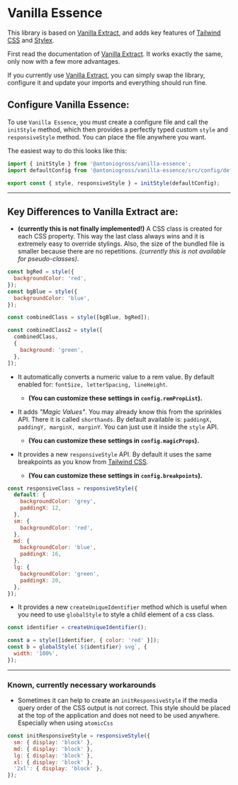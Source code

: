 # Vanilla Essence

This library is based on [Vanilla Extract](https://vanilla-extract.style/), and adds key features of [Tailwind CSS](https://tailwindcss.com/) and [Stylex](https://www.youtube.com/watch?v=ur-sGzUWId4).

First read the documentation of [Vanilla Extract](https://vanilla-extract.style/). It works exactly the same, only now with a few more advantages.

If you currently use [Vanilla Extract](https://vanilla-extract.style/), you can simply swap the library, configure it and update your imports and everything should run fine.

## Configure Vanilla Essence:

To use `Vanilla Essence`, you must create a configure file and call the `initStyle` method, which then provides a perfectly typed custom `style` and `responsiveStyle` method.
You can place the file anywhere you want.

The easiest way to do this looks like this:

```js
import { initStyle } from '@antoniogross/vanilla-essence';
import defaultConfig from '@antoniogross/vanilla-essence/src/config/default';

export const { style, responsiveStyle } = initStyle(defaultConfig);
```

---

## Key Differences to Vanilla Extract are:

- **(currently this is not finally implemented!)** A CSS class is created for each CSS property. This way the last class always wins and it is extremely easy to override stylings. Also, the size of the bundled file is smaller because there are no repetitions. _(currently this is not available for pseudo-classes)_.

```js
const bgRed = style({
  backgroundColor: 'red',
});
const bgBlue = style({
  backgroundColor: 'blue',
});

const combinedClass = style([bgBlue, bgRed]);

const combinedClass2 = style([
  combinedClass,
  {
    background: 'green',
  },
]);
```

- It automatically converts a numeric value to a rem value. By default enabled for: `fontSize, letterSpacing, lineHeight`.

  - **(You can customize these settings in `config.remPropList`).**

- It adds _"Magic Values"_. You may already know this from the sprinkles API. There it is called `shorthands`. By default available is: `paddingX, paddingY, marginX, marginY`. You can just use it inside the `style` API.

  - **(You can customize these settings in `config.magicProps`).**

- It provides a new `responsiveStyle` API. By default it uses the same breakpoints as you know from [Tailwind CSS](https://tailwindcss.com/docs/responsive-design).
  - **(You can customize these settings in `config.breakpoints`).**

```js
const responsiveClass = responsiveStyle({
  default: {
    backgroundColor: 'grey',
    paddingX: 12,
  },
  sm: {
    backgroundColor: 'red',
  },
  md: {
    backgroundColor: 'blue',
    paddingX: 16,
  },
  lg: {
    backgroundColor: 'green',
    paddingX: 20,
  },
});
```

- It provides a new `createUniqueIdentifier` method which is useful when you need to use `globalStyle` to style a child element of a css class.

```js
const identifier = createUniqueIdentifier();

const a = style([identifier, { color: 'red' }]);
const b = globalStyle(`${identifier} svg`, {
  width: '100%',
});
```

---

### Known, currently necessary workarounds

- Sometimes it can help to create an `initResponsiveStyle` if the media query order of the CSS output is not correct. This style should be placed at the top of the application and does not need to be used anywhere. Especially when using `atomicCss`

```js
const initResponsiveStyle = responsiveStyle({
  sm: { display: 'block' },
  md: { display: 'block' },
  lg: { display: 'block' },
  xl: { display: 'block' },
  '2xl': { display: 'block' },
});
```

